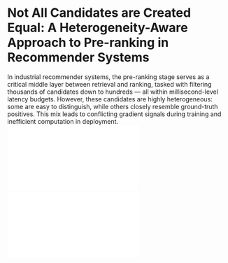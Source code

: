 # Not All Candidates are Created Equal: A Heterogeneity-Aware Approach to Pre-ranking in Recommender Systems
In industrial recommender systems, the pre-ranking stage serves as a critical middle layer between retrieval and ranking, tasked with filtering thousands of candidates down to hundreds — all within millisecond-level latency budgets. However, these candidates are highly heterogeneous: some are easy to distinguish, while others closely resemble ground-truth positives. This mix leads to conflicting gradient signals during training and inefficient computation in deployment.
![System Architecture](./imgs/rec_system.pdf)
![Gradient Conflicts](./imgs/grad_confict.pdf)
